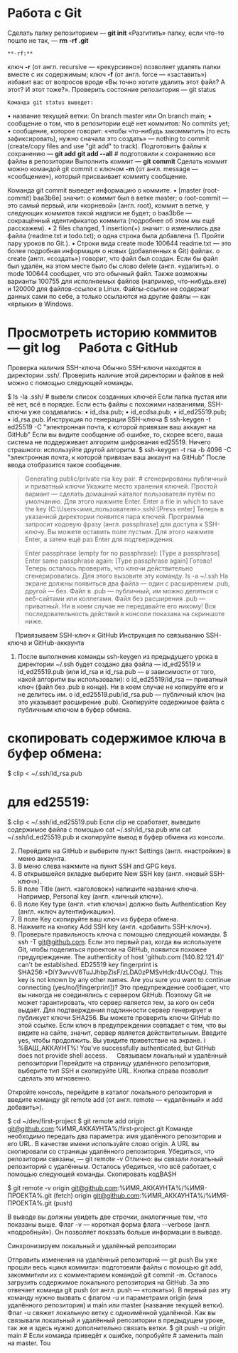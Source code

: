 Работа с Git
=====
Сделать папку репозиторием — **git init**
«Разгитить» папку, если что-то пошло не так, — **rm -rf .git**

	**-rf:**
ключ **-r** (от англ. recursive — «рекурсивно») позволяет удалять папки вместе с их содержимым;
ключ **-f** (от англ. force — «заставить») избавит вас от вопросов вроде «Вы точно хотите удалить этот файл? А этот? И этот тоже?».
Проверить состояние репозитория — git status

	Команда git status выведет:
•	название текущей ветки: On branch master или On branch main;
•	сообщение о том, что в репозитории ещё нет коммитов: No commits yet;
•	сообщение, которое говорит: «чтобы что-нибудь закоммитить (то есть зафиксировать), нужно сначала это создать» — nothing to commit (create/copy files and use "git add" to track).
Подготовить файлы к сохранению — **git add**
**git add --all** # подготовили к сохранению все файлы в репозитории
Выполнить коммит — **git commit**
Сделать коммит можно командой git commit c ключом **-m** (от англ. message — «сообщение»), который присваивает коммиту сообщение.

Команда git commit выведет информацию о коммите.
•	[master (root-commit) baa3b6e] значит: 
o	коммит был в ветке master;
o	root-commit — это самый первый, или «корневой» (англ. root), коммит в ветке, у следующих коммитов такой надписи не будет;
o	baa3b6e — сокращённый идентификатор коммита (подробнее об этом мы ещё расскажем).
•	2 files changed, 1 insertion(+) значит: 
o	изменились два файла (readme.txt и todo.txt);
o	одна строка была добавлена (1. Пройти пару уроков по Git.).
•	Строки вида create mode 100644 readme.txt — это более подробная информация о новых (добавленных в Git) файлах. 
o	create (англ. «создать») говорит, что файл был создан. Если бы файл был удалён, на этом месте было бы слово delete (англ. «удалить»).
o	mode 100644 сообщает, что это обычный файл. Также возможны варианты 100755 для исполняемых файлов (например, что-нибудь.exe) и 120000 для файлов-ссылок в Linux. Файлы-ссылки не содержат данных сами по себе, а только ссылаются на другие файлы — как «ярлыки» в Windows.

Просмотреть историю коммитов — **git log**
 
Работа с GitHub
=====
Проверка наличия SSH-ключа
Обычно SSH-ключи находятся в директории .ssh/. Проверить наличие этой директории и файлов в ней можно с помощью следующей команды.

$ ls -la .ssh/ # вывели список созданных ключей
Если папка пустая или её нет, всё в порядке. 
Если есть файлы с похожими названиями, SSH-ключи уже создавались:
•	id_dsa.pub;
•	id_ecdsa.pub;
•	id_ed25519.pub;
•	id_rsa.pub.
Инструкция по генерации SSH-ключа
$ ssh-keygen -t ed25519 -C "электронная почта, к которой привязан ваш аккаунт на GitHub"
Если вы видите сообщение об ошибке, то, скорее всего, ваша система не поддерживает алгоритм шифрования ed25519. Ничего страшного: используйте другой алгоритм.
$ ssh-keygen -t rsa -b 4096 -C "электронная почта, к которой привязан ваш аккаунт на GitHub"
После ввода отобразится такое сообщение.
> Generating public/private rsa key pair. # сгенерированы публичный и приватный ключи
Укажите место хранения ключей. Простой вариант — сделать домашний каталог пользователя путём по умолчанию. Для этого нажмите Enter.
> Enter a file in which to save the key (C:\Users\<имя_пользователя>\.ssh\):[Press enter]
Теперь в указанной директории появится пара ключей.
Программа запросит кодовую фразу (англ. passphrase) для доступа к SSH-ключу. Вы можете оставить поле пустым. Для этого нажмите Enter, а затем ещё раз Enter для подтверждения.

> Enter passphrase (empty for no passphrase): [Type a passphrase]
> Enter same passphrase again: [Type passphrase again]
Готово! Теперь осталось проверить, что ключи действительно сгенерировались. Для этого вызовите эту команду.
ls -a ~/.ssh
На экране должны появиться два файла — один с расширением .pub, другой — без. Файл в .pub — публичный, им можно делиться с веб-сайтами или коллегами. Файл без расширения .pub — приватный. Ни в коем случае не передавайте его никому! 
Вся последовательность действий в консоли показана на скриншоте ниже.
 
 
Привязываем SSH-ключ к GitHub
Инструкция по связыванию SSH-ключа и GitHub-аккаунта
1.	После выполнения команды ssh-keygen из предыдущего урока в директории ~/.ssh будет создано два файла — id_ed25519 и id_ed25519.pub (или id_rsa и id_rsa.pub — в зависимости от того, какой алгоритм вы использовали): 
o	id_ed25519/id_rsa — приватный ключ (файл без .pub в конце). Ни в коем случае не копируйте его и не делитесь им.
o	id_ed25519.pub/id_rsa.pub — публичный ключ (на это указывает расширение .pub).
Скопируйте содержимое файла с публичным ключом в буфер обмена.
# скопировать содержимое ключа в буфер обмена:
$ clip < ~/.ssh/id_rsa.pub
# для ed25519:
$ clip < ~/.ssh/id_ed25519.pub
Если clip не сработает, выведите содержимое файла с помощью cat ~/.ssh/id_rsa.pub или cat ~/.ssh/id_ed25519.pub и скопируйте вывод в буфер обмена из консоли.

2.	Перейдите на GitHub и выберите пункт Settings (англ. «настройки») в меню аккаунта.
3.	В меню слева нажмите на пункт SSH and GPG keys.
4.	В открывшейся вкладке выберите New SSH key (англ. «новый SSH-ключ»).
5.	В поле Title (англ. «заголовок») напишите название ключа. Например, Personal key (англ. «личный ключ»).
6.	В поле Key type (англ. «тип ключа») должно быть Authentication Key (англ. «ключ аутентификации»).
7.	В поле Key скопируйте ваш ключ из буфера обмена.
8.	Нажмите на кнопку Add SSH key (англ. «добавить SSH-ключ»).
9.	Проверьте правильность ключа с помощью следующей команды.
$ ssh -T git@github.com.
Если это первый раз, когда вы используете Git, чтобы поделиться проектом на GitHub, появится похожее предупреждение.
The authenticity of host 'github.com (140.82.121.4)' can't be established. ED25519 key fingerprint is SHA256:+DiY3wvvV6TuJJhbpZisF/zLDA0zPMSvHdkr4UvCOqU. This key is not known by any other names. Are you sure you want to continue connecting (yes/no/[fingerprint])?
Это предупреждение сообщает, что вы никогда не соединялись с сервером GitHub. Поэтому Git не может гарантировать, что сервер является тем, за кого он себя выдаёт.
Для подтверждения подлинности сервер генерирует и публикует ключи SHA256. Вы можете проверить ключи GitHub по этой ссылке. Если ключ в предупреждении совпадает с тем, что вы видите на сайте, значит, сервер является действительным. Введите yes, чтобы продолжить. Вы увидите приветствие на экране.
i %ВАШ_АККАУНТ%! You've successfully authenticated, but GitHub does not provide shell access.
 
Связываем локальный и удалённый репозитории
Перейдите на страницу удалённого репозитория, выберите тип SSH и скопируйте URL. Кнопка справа позволит сделать это мгновенно.
 
Откройте консоль, перейдите в каталог локального репозитория и введите команду git remote add (от англ. remote — «удалённый» и add добавить»).

$ cd ~/dev/first-project
$ git remote add origin git@github.com:%ИМЯ_АККАУНТА%/first-project.git
Команде необходимо передать два параметра: имя удалённого репозитория и его URL. В качестве имени используйте слово origin. А URL вы скопировали со страницы удалённого репозитория.
Убедиться, что репозитории связаны, — git remote -v
Отлично: вы связали локальный репозиторий с удалённым. Осталось убедиться, что всё работает, с помощью следующей команды.
Скопировать кодBASH

$ git remote -v
origin    git@github.com:%ИМЯ_АККАУНТА%/%ИМЯ-ПРОЕКТА%.git (fetch)
origin    git@github.com:%ИМЯ_АККАУНТА%/%ИМЯ-ПРОЕКТА%.git (push)

 
В выводе вы должны увидеть две строчки, аналогичные тем, что показаны выше.
Флаг -v — короткая форма флага --verbose (англ. «подробный»). Он позволяет показать больше информации в выводе.
 

Синхронизируем локальный и удалённый репозитории

Отправить изменения на удалённый репозиторий — git push
Вы уже прошли весь «цикл коммита»: подготовили файлы с помощью git add, закоммитили их с комментарием командой git commit -m. Осталось загрузить содержимое локального репозитория на GitHub. За это отвечает команда git push (от англ. push — «толкать»).
В первый раз эту команду нужно вызвать с флагом -u и параметрами origin (имя удалённого репозитория) и main или master (название текущей ветки). Флаг -u свяжет локальную ветку с одноимённой удалённой. Как вы связывали локальный и удалённый репозитории в предыдущем уроке, так же и здесь нужно дополнительно связать ветки.
$ git push -u origin main # Если команда приведёт к ошибке, попробуйте 
                          # заменить main на master.
Tou 
